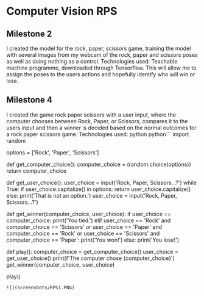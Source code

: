 # Computer Vision RPS

## Milestone 2
I created the model for the rock, paper, scissors game, training the model with several images from my webcam of the rock, paper and scissors poses as well as doing nothing as a control.
Technologies used: Teachable machine programme, downloaded through Tensorflow. This will allow me to assign the poses to the users actions and hopefully identify who will win or lose. 

## Milestone 4
I created the game rock paper scissors with a user input, where the computer chooses between Rock, Paper, or Scissors, compares it to the users input and then a winner is decided based on the normal outcomes for a rock paper scissors game.
Technologies used: python
python```
import random

options = ['Rock', 'Paper', 'Scissors']

def get_computer_choice():
    computer_choice = (random.choice(options))
    return computer_choice

def get_user_choice():
    user_choice = input('Rock, Paper, Scissors...?')
    while True:
        if user_choice.capitalize() in options:
            return user_choice.capitalize()
        else:
            print('That is not an option.')
            user_choice = input('Rock, Paper, Scissors...?')



def get_winner(computer_choice, user_choice):
    if user_choice == computer_choice:
        print('You tied.')
    elif user_choice == 'Rock' and computer_choice == 'Scissors' or user_choice == 'Paper' and computer_choice == 'Rock' or user_choice == 'Scissors' and computer_choice == 'Paper':
        print('You won!')
    else:
        print('You lose!')

def play():
    computer_choice = get_computer_choice()
    user_choice = get_user_choice()
    print(f'The computer chose {computer_choice}')
    get_winner(computer_choice, user_choice)

play()
```
![](Screenshots/RPS1.PNG)